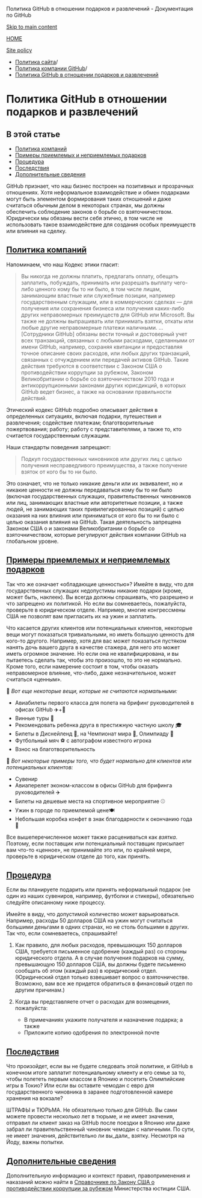 Политика GitHub в отношении подарков и развлечений - Документация по GitHub

[Skip to main content](#main-content)

[HOME](/ru)

[Site policy](/ru/site-policy)

* [Политика сайта](/ru/site-policy)/
* [Политика компании GitHub](/ru/site-policy/github-company-policies)/
* [Политика GitHub в отношении подарков и развлечений](/ru/site-policy/github-company-policies/github-gifts-and-entertainment-policy)

Политика GitHub в отношении подарков и развлечений
==========

В этой статье
----------

* [Политика компаний](#company-policies)
* [Примеры приемлемых и неприемлемых подарков](#examples-of-acceptable-and-unacceptable-gifts)
* [Процедура](#process)
* [Последствия](#consequences)
* [Дополнительные сведения](#more-information)

GitHub признает, что наш бизнес построен на позитивных и прозрачных отношениях. Хотя неформальное взаимодействие и обмен подарками могут быть элементом формирования таких отношений и даже считаться обычным делом в некоторых странах, мы должны обеспечить соблюдение законов о борьбе со взяточничеством. Юридически мы обязаны вести себя этично, в том числе не использовать такое взаимодействие для создания особых преимуществ или влияния на сделку.

[Политика компаний](#company-policies)
----------

Напоминаем, что наш Кодекс этики гласит:

>
>
> Вы никогда не должны платить, предлагать оплату, обещать заплатить, побуждать, принимать или разрешать выплату чего-либо ценного кому бы то ни было, в том числе лицам, занимающим властные или служебные позиции, например государственным служащим, или в коммерческих сделках — для получения или сохранения бизнеса или получения каких-либо других неправомерных преимуществ для GitHub или Microsoft. Вы также не должны выпрашивать или принимать взятки, откаты или любые другие неправомерные платежи наличными. … [Сотрудники GitHub] обязаны вести точный и достоверный учет всех транзакций, связанных с любыми расходами, сделанными от имени GitHub, например, сохраняя квитанции и предоставляя точное описание своих расходов, или любых других транзакций, связанных с отчуждением или передачей активов GitHub. Такие действия требуются в соответствии с Законом США о противодействии коррупции за рубежом, Законом Великобритании о борьбе со взяточничеством 2010 года и антикоррупционными законами других юрисдикций, в которых GitHub ведет бизнес, а также на основании правильности действий.
>
>

Этический кодекс GitHub подробно описывает действия в определенных ситуациях, включая подарки, путешествия и развлечения; содействие платежам; благотворительные пожертвования; работу; работу с представителями, а также то, кто считается государственным служащим.

Наши стандарты поведения запрещают:

>
>
> Подкуп государственных чиновников или других лиц с целью получения несправедливого преимущества, а также получение взяток от кого бы то ни было.
>
>

Это означает, что не только никакие деньги или их эквивалент, но и никакие ценности не должны передаваться кому бы то ни было (включая государственных служащих, правительственных чиновников или лиц, занимающих властные или авторитетные позиции, а также людей, не занимающих таких привилегированных позиций) с целью оказания на них влияния или приниматься от кого бы то ни было с целью оказания влияния на GitHub. Такая деятельность запрещена Законом США о и законами Великобритании о борьбе со взяточничеством, которые регулируют действия компании GitHub на глобальном уровне.

[Примеры приемлемых и неприемлемых подарков](#examples-of-acceptable-and-unacceptable-gifts)
----------

Так что же означает «обладающие ценностью»? Имейте в виду, что для государственных служащих недопустимы никакие подарки (кроме, может быть, наклеек). Вы всегда должны спрашивать, что разрешено и что запрещено их политикой. Но если вы сомневаетесь, пожалуйста, проверьте в юридическом отделе. Например, многие конгрессмены США не позволят вам пригласить их на ужин и заплатить.

Что касается других клиентов или потенциальных клиентов, некоторые вещи могут показаться тривиальными, но иметь большую ценность для кого-то другого. Например, хотя для вас может показаться пустяком нанять дочь вашего друга в качестве стажера, для него это может иметь огромное значение. Но если она не квалифицирована, и вы пытаетесь сделать так, чтобы это произошло, то это не нормально. Кроме того, если намерение состоит в том, чтобы оказать неправомерное влияние, что-либо, даже незначительное, может считаться «ценным».

🙅 *Вот еще некоторые вещи, которые не считаются нормальными:*

* Авиабилеты первого класса для полета на брифинг руководителей в офисах GitHub ✈️+🍾
* Винные туры 🍷
* Рекомендовать ребенка друга в престижную частную школу 🎓
* Билеты в Диснейленд 👸, на Чемпионат мира 🥅, Олимпиаду 🏅
* Футбольный мяч ⚽️ с автографом известного игрока
* Взнос на благотворительность

🙆 *Вот некоторые примеры того, что будет нормально для клиентов или потенциальных клиентов:*

* Сувенир
* Авиаперелет эконом-классом в офисы GitHub для брифинга руководителей ✈️
* Билеты на дешевые места на спортивное мероприятие ⚾️
* Ужин в городе по приемлемой цене🍽
* Небольшая коробка конфет в знак благодарности к окончанию года 🍫

Все вышеперечисленное может также расцениваться как *взятка*. Поэтому, если поставщик или потенциальный поставщик присылает вам что-то «ценное», не принимайте это или, по крайней мере, проверьте в юридическом отделе до того, как принять.

[Процедура](#process)
----------

Если вы планируете подарить или принять неформальный подарок (не один из наших сувениров, например, футболки и стикеры), обязательно следуйте описанному ниже процессу.

Имейте в виду, что допустимой количество может варьироваться. Например, расходы 50 долларов США на ужин могут считаться большими деньгами в одних странах, но не столь большими в других. Так что, если сомневаетесь, спрашивайте!

1. Как правило, для любых расходов, превышающих 150 долларов США, требуется письменное одобрение (каждый раз) со стороны юридического отдела. А в случае получения подарков на сумму, превышающую 150 долларов США, вы должны будете письменно сообщать об этом (каждый раз) в юридический отдел. (Юридический отдел только взвешивает вопрос о взяточничестве. Возможно, вам все же придется обратиться в финансовый отдел по другим причинам.)

2. Когда вы представляете отчет о расходах для возмещения, пожалуйста:

   * В примечаниях укажите получателя и назначение подарка; а также
   * Приложите копию одобрения по электронной почте

[Последствия](#consequences)
----------

Что произойдет, если вы не будете следовать этой политике, и GitHub в конечном итоге заплатит потенциальному клиенту и его семье за то, чтобы полететь первым классом в Японию и посетить Олимпийские игры в Токио? Или если вы оставите чемодан с евро для государственного чиновника в заранее подготовленной камере хранения на вокзале?

ШТРАФЫ и ТЮРЬМА. Не обязательно только для GitHub. Вы сами можете провести несколько лет в тюрьме, и не имеет значения, отправил ли клиент заказ на GitHub после поездки в Японию или даже забрал ли правительственный чиновник чемодан с наличными. По сути, не имеет значения, действительно ли вы\_дали\_ взятку. Несмотря на Йоду, важны попытки.

[Дополнительные сведения](#more-information)
----------

Дополнительную информацию и контекст правил, правоприменения и наказаний можно найти в [Справочнике по Закону США о противодействии коррупции за рубежом](https://www.justice.gov/sites/default/files/criminal-fraud/legacy/2015/01/16/guide.pdf) Министерства юстиции США.
